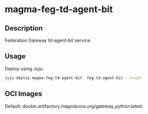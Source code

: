 # magma-feg-td-agent-bit

## Description

Federation Gateway td-agent-bit service.

## Usage

Deploy using Juju:

```bash
juju deploy magma-feg-td-agent-bit  feg-td-agent-bit --trust
```

## OCI Images

Default: docker.artifactory.magmacore.org/gateway_python:latest
